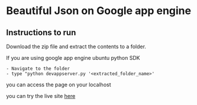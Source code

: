 # Beautiful Json on Google app engine

## Instructions to run

Download the zip file and extract the contents to a folder.

If you are using google app engine ubuntu python SDK
 	
	- Navigate to the folder
	- type "python devappserver.py '<extracted_folder_name>'

you can access the page on your localhost

you can try the live site [here](http://beautifuljson.appspot.com/)




